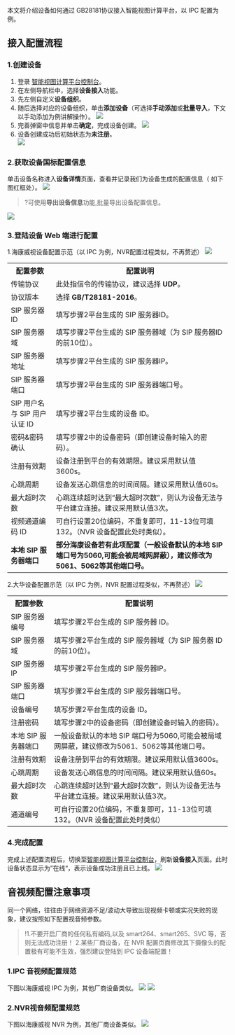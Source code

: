 本文将介绍设备如何通过 GB28181协议接入智能视图计算平台，以 IPC 配置为例。

## 接入配置流程

### 1.创建设备

1. 登录 [智能视图计算平台控制台](https://console.cloud.tencent.com/iss)。
2. 在左侧导航栏中，选择**设备接入**功能。
3. 先左侧自定义**设备组织**。
4. 随后选择对应的设备组织，单击**添加设备**（可选择**手动添加**或**批量导入**，下文以手动添加为例讲解操作）。
   ![](https://qcloudimg.tencent-cloud.cn/raw/43c9abe13d9d8024066d63cc44de4850.png)
5. 完善弹窗中信息并单击**确定**，完成设备创建。
   ![](https://qcloudimg.tencent-cloud.cn/raw/95420848825a642e7abf2c1529a7941a.png)
6. 设备创建成功后初始状态为**未注册**。                                                        
   ![](https://qcloudimg.tencent-cloud.cn/raw/1f863369a066be59fd554bf705cf116b.png)

### 2.获取设备国标配置信息

单击设备名称进入**设备详情**页面，查看并记录我们为设备生成的配置信息（ 如下图红框处）。
![](https://qcloudimg.tencent-cloud.cn/raw/ebb35c343d702ca4d5c2de2bf83e942e.png)

>?可使用**导出设备信息**功能,批量导出设备配置信息。

![](https://qcloudimg.tencent-cloud.cn/raw/b7acb3c0aec9dd916e3d5fb2fa9f5f6a.png)

### 3.登陆设备 Web 端进行配置

1.海康威视设备配置示范（以 IPC 为例，NVR配置过程类似，不再赘述）
![](https://qcloudimg.tencent-cloud.cn/raw/0cddbabf537b42d9c1f007dea6cb096d.png)

<table>
	<tr><th>配置参数</th><th>配置说明</th></tr>
	<tr><td>传输协议</td><td>此处指信令的传输协议，建议选择 <b>UDP</b>。</td></tr>
	<tr><td>协议版本</td><td>选择  <b> GB/T28181-2016</b>。</td></tr>
	<tr><td>SIP 服务器 ID</td><td>填写步骤2平台生成的 SIP 服务器ID。</td></tr>
	<tr><td>SIP 服务器域</td><td>填写步骤2平台生成的 SIP 服务器域（为 SIP 服务器ID的前10位）。</td></tr>
	<tr><td>SIP 服务器地址</td><td>填写步骤2平台生成的 SIP 服务器IP。</td></tr>
	<tr><td>SIP 服务器端口</td><td>填写步骤2平台生成的 SIP 服务器端口号。</td></tr>
	<tr><td>SIP 用户名与 SIP 用户认证 ID</td><td>填写步骤2平台生成的设备 ID。</td></tr>
	<tr><td>密码&密码确认</td><td>填写步骤2中的设备密码（即创建设备时输入的密码）。</td></tr>
	<tr><td>注册有效期</td><td>设备注册到平台的有效期限。建议采用默认值3600s。</td></tr>
	<tr><td>心跳周期</td><td>设备发送心跳信息的时间间隔。建议采用默认值60s。</td></tr>
  <tr><td>最大超时次数</td><td>心跳连续超时达到“最大超时次数”，则认为设备无法与平台建立连接。建议采用默认值3次。</td></tr>
	<tr><td>视频通道编码 ID</td><td>可自行设置20位编码，不重复即可，11-13位可填132。（NVR 设备配置此处时类似）。</td></tr>
  <tr><td><strong>本地 SIP 服务器端口</strong></td><td><strong>部分海康设备若有此项配置（一般设备默认的本地 SIP 端口号为5060,可能会被局域网屏蔽），建议修改为5061、5062等其他端口号。</strong></td></tr>
</table>


2.大华设备配置示范（以 IPC 为例，NVR 配置过程类似，不再赘述）
![](https://qcloudimg.tencent-cloud.cn/raw/2966287e228fb177f9e872fd784778f7.png)

<table>
	<tr><th>配置参数</th><th>配置说明</th></tr>
	<tr><td>SIP 服务器编号</td><td>填写步骤2平台生成的 SIP 服务器 ID。</td></tr>
	<tr><td>SIP 服务器域</td><td>填写步骤2平台生成的 SIP 服务器域（为 SIP 服务器 ID 的前10位）。</td></tr>
	<tr><td>SIP 服务器 IP</td><td>填写步骤2平台生成的 SIP 服务器IP。</td></tr>
	<tr><td>SIP 服务器端口</td><td>填写步骤2平台生成的 SIP 服务器端口号。</td></tr>
	<tr><td>设备编号</td><td>填写步骤2平台生成的设备 ID。</td></tr>
	<tr><td>注册密码</td><td>填写步骤2中的设备密码（即创建设备时输入的密码）。</td></tr>
  <tr><td>本地 SIP 服务器端口</td><td>一般设备默认的本地 SIP 端口号为5060,可能会被局域网屏蔽，建议修改为5061、5062等其他端口号。</td></tr>
	<tr><td>注册有效期</td><td>设备注册到平台的有效期限。建议采用默认值3600s。</td></tr>
	<tr><td>心跳周期</td><td>设备发送心跳信息的时间间隔。建议采用默认值60s。</td></tr>
  <tr><td>最大超时次数</td><td>心跳连续超时达到“最大超时次数”，则认为设备无法与平台建立连接。建议采用默认值3次。</td></tr>
	<tr><td>通道编号</td><td>可自行设置20位编码，不重复即可，11-13位可填132。（NVR 设备配置此处时类似）</td></tr>
</table>


### 4.完成配置

完成上述配置流程后，切换至[智能视图计算平台控制台](https://console.cloud.tencent.com/iss)，刷新**设备接入**页面。此时设备状态显示为”在线“，表示设备成功注册且已上线。
![](https://qcloudimg.tencent-cloud.cn/raw/bc255daa383ea4bc0a12f76dec5b2092.png)

## 音视频配置注意事项

同一个网络，往往由于网络资源不足/波动大导致出现视频卡顿或实况失败的现象，建议按照如下配置视音频参数。

>!1.不要开启厂商的任何私有编码,以及 smart264、smart265、SVC 等，否则无法成功注册！
>2.某些厂商设备，在 NVR 配置页面修改其下摄像头的配置极有可能不生效，强烈建议登陆到 IPC 设备端配置！

### 1.IPC 音视频配置规范

下图以海康威视 IPC 为例，其他厂商设备类似。
![](https://qcloudimg.tencent-cloud.cn/raw/d410d87c38a50854c9ef3a6ef35f4a6b.png)
![](https://qcloudimg.tencent-cloud.cn/raw/86f4b6195605324b53b7e7b72558a6ed.png)

### 2.NVR视音频配置规范

下图以海康威视 NVR 为例，其他厂商设备类似。
![](https://qcloudimg.tencent-cloud.cn/raw/8407c8e0b7a69c6f9da844b19b22e0ff.png)

